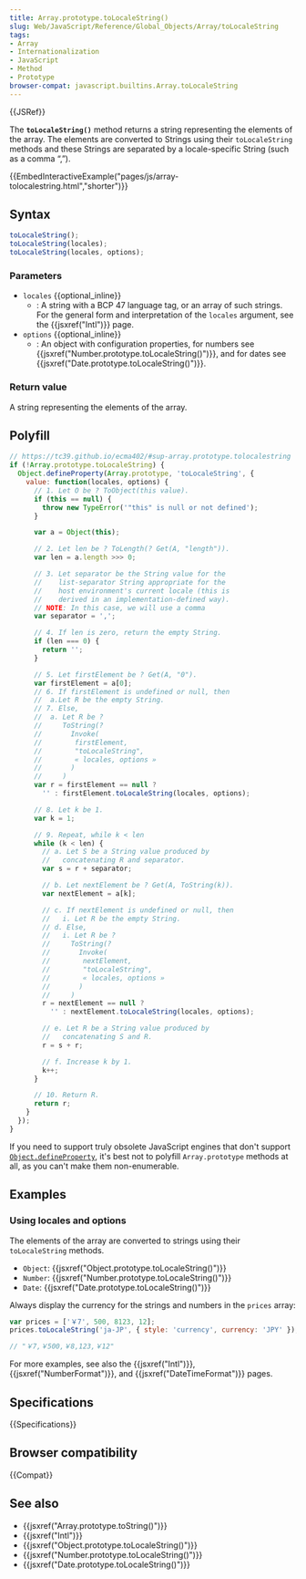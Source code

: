 ```yaml
---
title: Array.prototype.toLocaleString()
slug: Web/JavaScript/Reference/Global_Objects/Array/toLocaleString
tags:
- Array
- Internationalization
- JavaScript
- Method
- Prototype
browser-compat: javascript.builtins.Array.toLocaleString
---
```

{{JSRef}}

The **`toLocaleString()`** method returns a string representing the elements of
the array. The elements are converted to Strings using their `toLocaleString`
methods and these Strings are separated by a locale-specific String (such as a
comma “,”).

{{EmbedInteractiveExample("pages/js/array-tolocalestring.html","shorter")}}

## Syntax

```js
toLocaleString();
toLocaleString(locales);
toLocaleString(locales, options);
```

### Parameters

*   `locales` {{optional_inline}}
    *   : A string with a BCP 47 language tag, or an array of such strings. For the
        general form and interpretation of the `locales` argument, see the
        {{jsxref("Intl")}} page.
*   `options` {{optional_inline}}
    *   : An object with configuration properties, for numbers see
        {{jsxref("Number.prototype.toLocaleString()")}}, and for
        dates see {{jsxref("Date.prototype.toLocaleString()")}}.

### Return value

A string representing the elements of the array.

## Polyfill

```js
// https://tc39.github.io/ecma402/#sup-array.prototype.tolocalestring
if (!Array.prototype.toLocaleString) {
  Object.defineProperty(Array.prototype, 'toLocaleString', {
    value: function(locales, options) {
      // 1. Let O be ? ToObject(this value).
      if (this == null) {
        throw new TypeError('"this" is null or not defined');
      }

      var a = Object(this);

      // 2. Let len be ? ToLength(? Get(A, "length")).
      var len = a.length >>> 0;

      // 3. Let separator be the String value for the
      //    list-separator String appropriate for the
      //    host environment's current locale (this is
      //    derived in an implementation-defined way).
      // NOTE: In this case, we will use a comma
      var separator = ',';

      // 4. If len is zero, return the empty String.
      if (len === 0) {
        return '';
      }

      // 5. Let firstElement be ? Get(A, "0").
      var firstElement = a[0];
      // 6. If firstElement is undefined or null, then
      //  a.Let R be the empty String.
      // 7. Else,
      //  a. Let R be ?
      //     ToString(?
      //       Invoke(
      //        firstElement,
      //        "toLocaleString",
      //        « locales, options »
      //       )
      //     )
      var r = firstElement == null ?
        '' : firstElement.toLocaleString(locales, options);

      // 8. Let k be 1.
      var k = 1;

      // 9. Repeat, while k < len
      while (k < len) {
        // a. Let S be a String value produced by
        //   concatenating R and separator.
        var s = r + separator;

        // b. Let nextElement be ? Get(A, ToString(k)).
        var nextElement = a[k];

        // c. If nextElement is undefined or null, then
        //   i. Let R be the empty String.
        // d. Else,
        //   i. Let R be ?
        //     ToString(?
        //       Invoke(
        //        nextElement,
        //        "toLocaleString",
        //        « locales, options »
        //       )
        //     )
        r = nextElement == null ?
          '' : nextElement.toLocaleString(locales, options);

        // e. Let R be a String value produced by
        //   concatenating S and R.
        r = s + r;

        // f. Increase k by 1.
        k++;
      }

      // 10. Return R.
      return r;
    }
  });
}
```

If you need to support truly obsolete JavaScript engines that don't support
[`Object.defineProperty`](/en-US/docs/Web/JavaScript/Reference/Global_Objects/Object/defineProperty),
it's best not to polyfill `Array.prototype` methods at all, as you can't make
them non-enumerable.

## Examples

### Using locales and options

The elements of the array are converted to strings using their `toLocaleString`
methods.

*   `Object`: {{jsxref("Object.prototype.toLocaleString()")}}
*   `Number`: {{jsxref("Number.prototype.toLocaleString()")}}
*   `Date`: {{jsxref("Date.prototype.toLocaleString()")}}

Always display the currency for the strings and numbers in the `prices` array:

```js
var prices = ['￥7', 500, 8123, 12];
prices.toLocaleString('ja-JP', { style: 'currency', currency: 'JPY' });

// "￥7,￥500,￥8,123,￥12"
```

For more examples, see also the {{jsxref("Intl")}},
{{jsxref("NumberFormat")}}, and {{jsxref("DateTimeFormat")}}
pages.

## Specifications

{{Specifications}}

## Browser compatibility

{{Compat}}

## See also

*   {{jsxref("Array.prototype.toString()")}}
*   {{jsxref("Intl")}}
*   {{jsxref("Object.prototype.toLocaleString()")}}
*   {{jsxref("Number.prototype.toLocaleString()")}}
*   {{jsxref("Date.prototype.toLocaleString()")}}
